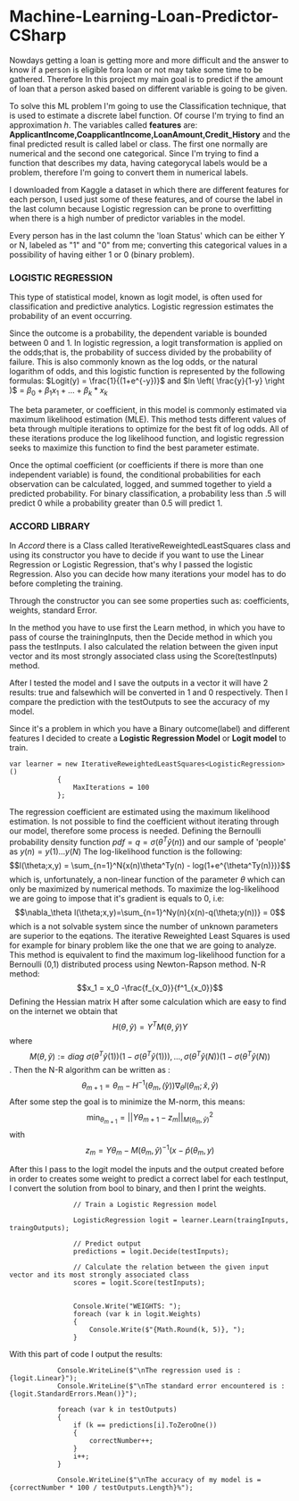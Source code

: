 # Machine-Learning-Loan-Predictor-CSharp
Nowdays getting a loan is getting more and more difficult and the answer to know if a person is eligible fora
loan or not may take some time to be gathered.
Therefore In this project my main goal is to predict if the amount of loan that a person asked based on
different variable is going to be given.

To solve this ML problem I'm going to use the Classification technique, that is used to estimate a discrete label function. Of course I'm trying to find an approximation $h$.
The variables called **features** are: 
**ApplicantIncome,CoapplicantIncome,LoanAmount,Credit_History**  and the final predicted result is called label or class.
The first one normally are numerical and the second one categorical. Since I'm trying to find a function that describes my data, having categorycal labels would be a problem, therefore I'm going to convert them in numerical labels.

I downloaded from Kaggle a dataset in which there are different features for each person, I used just some of these features, and of course the label in the last column because Logistic regression can be prone to overfitting when there is a high number of predictor variables in the model.

Every person has in the last column the 'loan Status' which can be either Y or N, labeled as "1" and "0" from me; converting this categorical values in a possibility of having either 1 or 0 (binary problem).

### LOGISTIC REGRESSION
This type of statistical model, known as logit model, is often used for classification and predictive analytics. Logistic regression estimates the probability of an event occurring.

Since the outcome is a probability, the dependent variable is bounded between 0 and 1. In logistic regression, a logit transformation is applied on the odds;that is, the probability of success divided by the probability of failure. This is also commonly known as the log odds, or the natural logarithm of odds, and this logistic function is represented by the following formulas:
$Logit(y) = \frac{1}{(1+e^{-y})}$ and $ln \left( \frac{y}{1-y} \right )$   = $\beta_0 + \beta_1x_1 +...+\beta_k*x_k$

The beta parameter, or coefficient, in this model is commonly estimated via maximum likelihood estimation (MLE). This method tests different values of beta through multiple iterations to optimize for the best fit of log odds. All of these iterations produce the log likelihood function, and logistic regression seeks to maximize this function to find the best parameter estimate.


Once the optimal coefficient (or coefficients if there is more than one independent variable) is found, the conditional probabilities for each observation can be calculated, logged, and summed together to yield a predicted probability. For binary classification, a probability less than .5 will predict 0 while a probability greater than 0.5 will predict 1.

### ACCORD LIBRARY

In *Accord* there is a Class called IterativeReweightedLeastSquares class and using its constructor you have to decide if you want to use the Linear Regression or Logistic Regression, that's why I passed the logistic Regression. Also you can decide how many iterations your model has to do before completing the training.

Through the constructor you can see some properties such as: coefficients, weights, standard Error.

In the method you have to use first the Learn method, in which you have to pass of course the trainingInputs, then the Decide method in which you pass the testInputs.
I also calculated the relation between the given input vector and its most strongly associated class using the Score(testInputs) method.

After I tested the model and I save the outputs in a vector it will have 2 results: true and falsewhich will be converted in 1 and 0 respectively.
Then I compare the prediction with the testOutputs to see the accuracy of my model.

Since it's a problem in which you have a Binary outcome(label) and different features I decided to create a **Logistic Regression Model** or **Logit model** to train.
```
var learner = new IterativeReweightedLeastSquares<LogisticRegression>()
            {
                MaxIterations = 100
            };
```
The regression coefficient are estimated using the maximum likelihood estimation. Is not possible to find the coefficient without iterating through our model, therefore some process is needed.
Defining the Bernoulli probability density function $pdf = q =\sigma(\theta^T\hat{y}(n))$ and our sample of 'people' as $y(n) = y(1)...y(N)$
The log-likelihood function is the following:
$$l(\theta;x,y) = \sum_{n=1}^N{x(n)\theta^Ty(n) - log(1+e^{\theta^Ty(n)})}$$ which is, unfortunately, a non-linear function of the parameter $\theta$ which can only be maximized by numerical methods. To maximize the log-likelihood we are going to impose that it's gradient is equals to 0, i.e:
$$\nabla_\theta l(\theta;x,y)=\sum_{n=1}^Ny(n){x(n)-q(\theta;y(n))} = 0$$ which is a not solvable system since the number of unknown parameters are superior to the eqations.
The iterative Reweighted Least Squares is used for example for binary problem like the one that we are going to analyze.
This method is equivalent to find the maximum log-likelihood function for a Bernoulli (0,1) distributed process using Newton-Rapson method.
N-R method:
$$x_1 = x_0 -\frac{f_{x_0}}{f^1_{x_0}}$$
Defining the Hessian matrix H after some calculation which are easy to find on the internet we obtain that $$H(\theta,\hat{y}) = Y^TM(\theta,\hat{y})Y$$ where $$M(\theta,\hat{y}) := diag\text{  }{\sigma(\theta^T\hat{y}(1))(1-\sigma(\theta^T\hat{y}(1))}),...,\sigma(\theta^T\hat{y}(N))(1-\sigma(\theta^T\hat{y}(N))$$.
Then the N-R algorithm can be written as : $$\theta_{m+1} = \theta_m-H^{-1}(\theta_m,\hat(y))\nabla_\theta l(\theta_m;\hat{x},\hat{y})$$
After some step the goal is to minimize the M-norm, this means: $$\min_{\theta_{m+1}}=||Y\theta_{m+1} - z_m||^2_{M(\theta_m,\hat{y})}$$ with $$z_m = Y\theta_m -M(\theta_m,\hat{y})^{-1}(x-\hat{p}(\theta_m,y)$$


After this I pass to the logit model the inputs and the output created before in order to creates some weight to predict a correct label for each testInput, I convert the solution from bool to binary, and then I print the weights.
```
                // Train a Logistic Regression model
                
                LogisticRegression logit = learner.Learn(traingInputs, traingOutputs);

                // Predict output 
                predictions = logit.Decide(testInputs);

                // Calculate the relation between the given input vector and its most strongly associated class
                scores = logit.Score(testInputs);
                

                Console.Write("WEIGHTS: ");
                foreach (var k in logit.Weights)
                {
                    Console.Write($"{Math.Round(k, 5)}, ");
                }
```
With this part of code I output the results:
```
            Console.WriteLine($"\nThe regression used is : {logit.Linear}");
            Console.WriteLine($"\nThe standard error encountered is : {logit.StandardErrors.Mean()}");

            foreach (var k in testOutputs)
            {
                if (k == predictions[i].ToZeroOne())
                {
                    correctNumber++;
                }
                i++;
            }

            Console.WriteLine($"\nThe accuracy of my model is = {correctNumber * 100 / testOutputs.Length}%");
```
